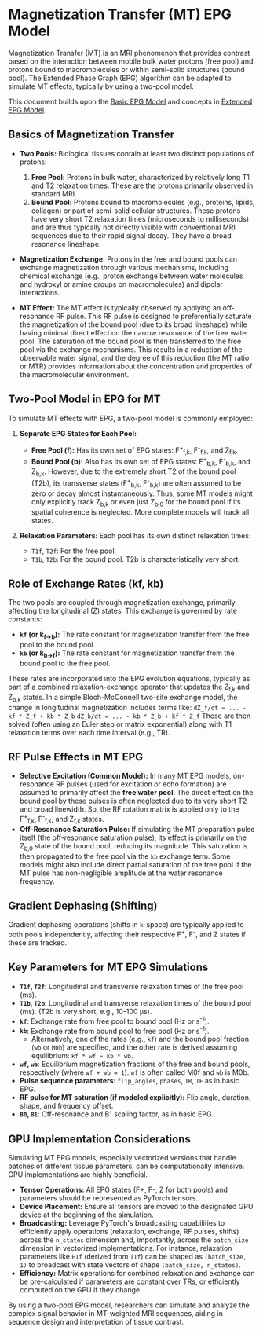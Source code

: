 # Magnetization Transfer (MT) EPG Model

Magnetization Transfer (MT) is an MRI phenomenon that provides contrast based on the interaction between mobile bulk water protons (free pool) and protons bound to macromolecules or within semi-solid structures (bound pool). The Extended Phase Graph (EPG) algorithm can be adapted to simulate MT effects, typically by using a two-pool model.

This document builds upon the [Basic EPG Model](./basic_epg_model.md) and concepts in [Extended EPG Model](./extended_epg_model.md).

## Basics of Magnetization Transfer

*   **Two Pools:** Biological tissues contain at least two distinct populations of protons:
    1.  **Free Pool:** Protons in bulk water, characterized by relatively long T1 and T2 relaxation times. These are the protons primarily observed in standard MRI.
    2.  **Bound Pool:** Protons bound to macromolecules (e.g., proteins, lipids, collagen) or part of semi-solid cellular structures. These protons have very short T2 relaxation times (microseconds to milliseconds) and are thus typically not directly visible with conventional MRI sequences due to their rapid signal decay. They have a broad resonance lineshape.

*   **Magnetization Exchange:** Protons in the free and bound pools can exchange magnetization through various mechanisms, including chemical exchange (e.g., proton exchange between water molecules and hydroxyl or amine groups on macromolecules) and dipolar interactions.

*   **MT Effect:** The MT effect is typically observed by applying an off-resonance RF pulse. This RF pulse is designed to preferentially saturate the magnetization of the bound pool (due to its broad lineshape) while having minimal direct effect on the narrow resonance of the free water pool. The saturation of the bound pool is then transferred to the free pool via the exchange mechanisms. This results in a reduction of the observable water signal, and the degree of this reduction (the MT ratio or MTR) provides information about the concentration and properties of the macromolecular environment.

## Two-Pool Model in EPG for MT

To simulate MT effects with EPG, a two-pool model is commonly employed:

1.  **Separate EPG States for Each Pool:**
    *   **Free Pool (f):** Has its own set of EPG states: F<sup>+</sup><sub>f,k</sub>, F<sup>-</sup><sub>f,k</sub>, and Z<sub>f,k</sub>.
    *   **Bound Pool (b):** Also has its own set of EPG states: F<sup>+</sup><sub>b,k</sub>, F<sup>-</sup><sub>b,k</sub>, and Z<sub>b,k</sub>. However, due to the extremely short T2 of the bound pool (T2b), its transverse states (F<sup>+</sup><sub>b,k</sub>, F<sup>-</sup><sub>b,k</sub>) are often assumed to be zero or decay almost instantaneously. Thus, some MT models might only explicitly track Z<sub>b,k</sub> or even just Z<sub>b,0</sub> for the bound pool if its spatial coherence is neglected. More complete models will track all states.

2.  **Relaxation Parameters:** Each pool has its own distinct relaxation times:
    *   `T1f`, `T2f`: For the free pool.
    *   `T1b`, `T2b`: For the bound pool. T2b is characteristically very short.

## Role of Exchange Rates (kf, kb)

The two pools are coupled through magnetization exchange, primarily affecting the longitudinal (Z) states. This exchange is governed by rate constants:

*   **`kf` (or k<sub>f&rarr;b</sub>):** The rate constant for magnetization transfer from the free pool to the bound pool.
*   **`kb` (or k<sub>b&rarr;f</sub>):** The rate constant for magnetization transfer from the bound pool to the free pool.

These rates are incorporated into the EPG evolution equations, typically as part of a combined relaxation-exchange operator that updates the Z<sub>f,k</sub> and Z<sub>b,k</sub> states. In a simple Bloch-McConnell two-site exchange model, the change in longitudinal magnetization includes terms like:
`dZ_f/dt = ... - kf * Z_f + kb * Z_b`
`dZ_b/dt = ... - kb * Z_b + kf * Z_f`
These are then solved (often using an Euler step or matrix exponential) along with T1 relaxation terms over each time interval (e.g., TR).

## RF Pulse Effects in MT EPG

*   **Selective Excitation (Common Model):** In many MT EPG models, on-resonance RF pulses (used for excitation or echo formation) are assumed to primarily affect the **free water pool**. The direct effect on the bound pool by these pulses is often neglected due to its very short T2 and broad linewidth. So, the RF rotation matrix is applied only to the F<sup>+</sup><sub>f,k</sub>, F<sup>-</sup><sub>f,k</sub>, and Z<sub>f,k</sub> states.
*   **Off-Resonance Saturation Pulse:** If simulating the MT preparation pulse itself (the off-resonance saturation pulse), its effect is primarily on the Z<sub>b,0</sub> state of the bound pool, reducing its magnitude. This saturation is then propagated to the free pool via the `kb` exchange term. Some models might also include direct partial saturation of the free pool if the MT pulse has non-negligible amplitude at the water resonance frequency.

## Gradient Dephasing (Shifting)

Gradient dephasing operations (shifts in `k`-space) are typically applied to both pools independently, affecting their respective F<sup>+</sup>, F<sup>-</sup>, and Z states if these are tracked.

## Key Parameters for MT EPG Simulations

*   **`T1f`, `T2f`**: Longitudinal and transverse relaxation times of the free pool (ms).
*   **`T1b`, `T2b`**: Longitudinal and transverse relaxation times of the bound pool (ms). (T2b is very short, e.g., 10-100 &mu;s).
*   **`kf`**: Exchange rate from free pool to bound pool (Hz or s<sup>-1</sup>).
*   **`kb`**: Exchange rate from bound pool to free pool (Hz or s<sup>-1</sup>).
    *   Alternatively, one of the rates (e.g., `kf`) and the bound pool fraction (`wb` or `M0b`) are specified, and the other rate is derived assuming equilibrium: `kf * wf = kb * wb`.
*   **`wf`, `wb`**: Equilibrium magnetization fractions of the free and bound pools, respectively (where `wf + wb = 1`). `wf` is often called M0f and `wb` is M0b.
*   **Pulse sequence parameters**: `flip_angles`, `phases`, `TR`, `TE` as in basic EPG.
*   **RF pulse for MT saturation (if modeled explicitly):** Flip angle, duration, shape, and frequency offset.
*   **`B0`, `B1`**: Off-resonance and B1 scaling factor, as in basic EPG.

## GPU Implementation Considerations

Simulating MT EPG models, especially vectorized versions that handle batches of different tissue parameters, can be computationally intensive. GPU implementations are highly beneficial.
*   **Tensor Operations:** All EPG states (F+, F-, Z for both pools) and parameters should be represented as PyTorch tensors.
*   **Device Placement:** Ensure all tensors are moved to the designated GPU device at the beginning of the simulation.
*   **Broadcasting:** Leverage PyTorch's broadcasting capabilities to efficiently apply operations (relaxation, exchange, RF pulses, shifts) across the `n_states` dimension and, importantly, across the `batch_size` dimension in vectorized implementations. For instance, relaxation parameters like `E1f` (derived from `T1f`) can be shaped as `(batch_size, 1)` to broadcast with state vectors of shape `(batch_size, n_states)`.
*   **Efficiency:** Matrix operations for combined relaxation and exchange can be pre-calculated if parameters are constant over TRs, or efficiently computed on the GPU if they change.

By using a two-pool EPG model, researchers can simulate and analyze the complex signal behavior in MT-weighted MRI sequences, aiding in sequence design and interpretation of tissue contrast.
